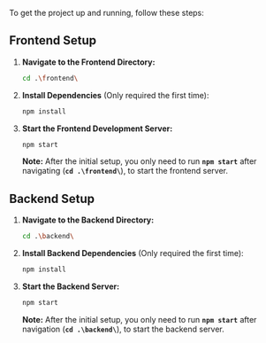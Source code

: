 To get the project up and running, follow these steps:

## Frontend Setup

1. **Navigate to the Frontend Directory:**
   ```bash
   cd .\frontend\
   ```

2. **Install Dependencies** (Only required the first time):
   ```bash
   npm install
   ```

3. **Start the Frontend Development Server:**
   ```bash
   npm start
   ```

   **Note:** After the initial setup, you only need to run **`npm start`** after navigating (**`cd .\frontend\`**), to start the frontend server.

## Backend Setup

1. **Navigate to the Backend Directory:**
   ```bash
   cd .\backend\
   ```

2. **Install Backend Dependencies** (Only required the first time):
   ```bash
   npm install
   ```

3. **Start the Backend Server:**
   ```bash
   npm start
   ```

   **Note:** After the initial setup, you only need to run **`npm start`** after navigation (**`cd .\backend\`**), to start the backend server.




